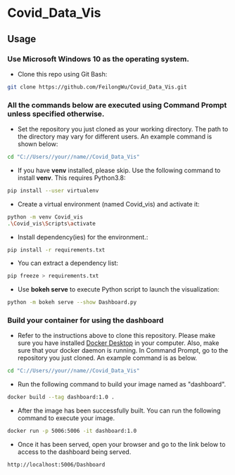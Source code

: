 # Covid_Data_Vis

## Usage
### Use Microsoft Windows 10 as the operating system.
- Clone this repo using Git Bash:
```bash
git clone https://github.com/FeilongWu/Covid_Data_Vis.git
```
### All the commands below are executed using Command Prompt unless specified otherwise.
- Set the repository you just cloned as your working directory. The path to the directory may vary for different users. An example command is shown below:
```bash
cd "C://Users//your//name//Covid_Data_Vis"
```

- If you have <strong>venv</strong> installed, please skip. Use the following command to install  <strong>venv</strong>. This requires Python3.8:
```bash
pip install --user virtualenv
```
- Create a virtual environment (named Covid_vis) and activate it:
```bash
python -m venv Covid_vis
.\Covid_vis\Scripts\activate
```
- Install dependency(ies) for the environment.:
```bash
pip install -r requirements.txt
```
- You can extract a dependency list:
 ```bash
pip freeze > requirements.txt
```
- Use <strong>bokeh serve</strong> to execute Python script to launch the visualization:
 ```bash
python -m bokeh serve --show Dashboard.py
```
### Build your container for using the dashboard
- Refer to the instructions above to clone this repository. Please make sure you have installed [Docker Desktop](https://www.docker.com/products/docker-desktop) in your computer. Also, make sure that your docker daemon is running. In Command Prompt, go to the repository you just cloned. An example command is as below.
 ```bash
cd "C://Users//your//name//Covid_Data_Vis"
```
- Run the following command to build your image named as "dashboard".
 ```bash
docker build --tag dashboard:1.0 .
```
- After the image has been successfully built. You can run the following command to execute your image.
 ```bash
docker run -p 5006:5006 -it dashboard:1.0
```
- Once it has been served, open your browser and go to the link below to access to the dashboard being served.
 ```bash
http://localhost:5006/Dashboard
```
